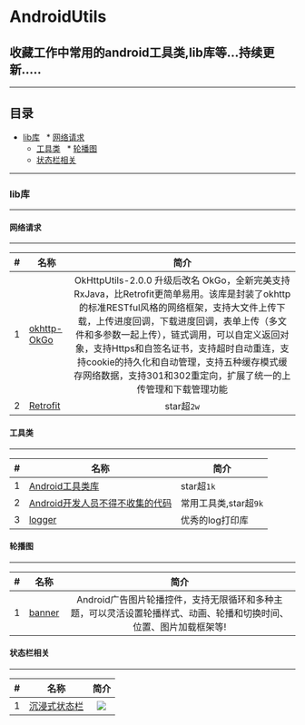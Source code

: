 # AndroidUtils
## 收藏工作中常用的android工具类,lib库等...持续更新.....<br>
****
## 目录
* [lib库](#lib库)
   * [网络请求](#网络请求)
   * [工具类](#工具类)
   * [轮播图](#轮播图)
   * [状态栏相关](#状态栏相关)
  
****

### lib库
-----------
#### 网络请求
-----------
|#| 名称 | 简介  | 
|---------|------------|:---------------:|
|1|[okhttp-OkGo][4]|OkHttpUtils-2.0.0 升级后改名 OkGo，全新完美支持RxJava，比Retrofit更简单易用。该库是封装了okhttp的标准RESTful风格的网络框架，支持大文件上传下载，上传进度回调，下载进度回调，表单上传（多文件和多参数一起上传），链式调用，可以自定义返回对象，支持Https和自签名证书，支持超时自动重连，支持cookie的持久化和自动管理，支持五种缓存模式缓存网络数据，支持301和302重定向，扩展了统一的上传管理和下载管理功能|
|2|[Retrofit][5]|star超`2w`|

#### 工具类
-----------
|#| 名称 | 简介  | 
|----|------------|---------------|
|1|[Android工具类库][1]|star超`1k`|
|2|[Android开发人员不得不收集的代码][2]|常用工具类,star超`9k`|
|3|[logger][3]|优秀的log打印库|

#### 轮播图
-----------
|#| 名称 | 简介  | 
|---------|------------|:---------------:|
|1|[banner][0]|Android广告图片轮播控件，支持无限循环和多种主题，可以灵活设置轮播样式、动画、轮播和切换时间、位置、图片加载框架等!| 

#### 状态栏相关
-----------
|#| 名称 | 简介  | 
|---------|------------|:---------------:|
|1|[沉浸式状态栏][0]|![](https://github.com/H07000223/FlycoSystemBar/blob/master/art/5.0.gif)|  













[0]: https://github.com/H07000223/FlycoSystemBar
[1]: https://github.com/jingle1267/android-utils
[2]: https://github.com/Blankj/AndroidUtilCode/blob/master/README-CN.md
[3]: https://github.com/orhanobut/logger
[4]: https://github.com/jeasonlzy/okhttp-OkGo
[5]: https://github.com/square/retrofit
[6]: https://github.com/youth5201314/banner
[7]: https://github.com/square/retrofit
[8]: https://github.com/square/retrofit
[9]: https://github.com/square/retrofit




